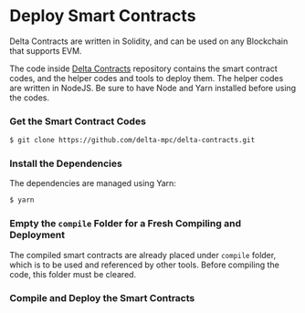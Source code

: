 # Deploy Smart Contracts

Delta Contracts are written in Solidity, and can be used on any Blockchain that supports EVM.

The code inside [Delta Contracts](https://github.com/delta-mpc/delta-contracts) repository contains the smart contract codes, and the helper codes and tools to deploy them. The helper codes are written in NodeJS. Be sure to have Node and Yarn installed before using the codes.

### Get the Smart Contract Codes

```bash
$ git clone https://github.com/delta-mpc/delta-contracts.git
```

### Install the Dependencies

The dependencies are managed using Yarn:

```bash
$ yarn
```

### Empty the `compile` Folder for a Fresh Compiling and Deployment

The compiled smart contracts are already placed under `compile` folder, which is to be used and referenced by other tools. Before compiling the code, this folder must be cleared.

### Compile and Deploy the Smart Contracts



